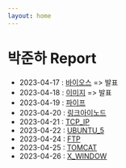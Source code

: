 ```yaml
---
layout: home
---
```


# 박준하 Report


* 2023-04-17 : [바이오스](BIOS) => 발표
* 2023-04-18 : [이미지](IMAGE) => 발표
* 2023-04-19 : [파이프](PIPE)
* 2023-04-20 : [링크아이노드](LINK)
* 2023-04-21 : [TCP_IP](TCP_IP)
* 2023-04-22 : [UBUNTU_5](UBUNTU_5)
* 2023-04-24 : [FTP](FTP)
* 2023-04-25 : [TOMCAT](TOMCAT)
* 2023-04-26 : [X_WINDOW](X_WINDOW)